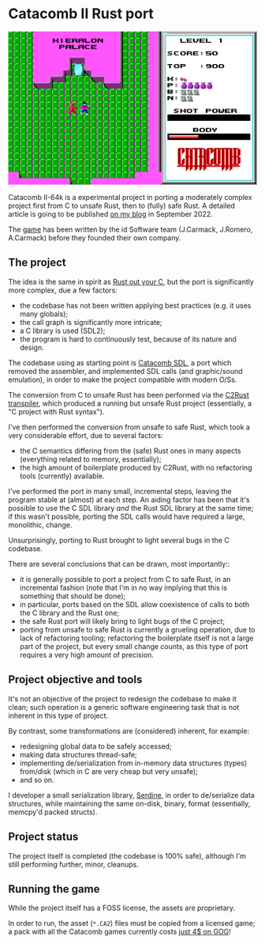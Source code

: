 # Catacomb II Rust port

![Screenshot](/misc/readme_screenshot.png?raw=true)

Catacomb II-64k is a experimental project in porting a moderately complex project first from C to unsafe Rust, then to (fully) safe Rust. A detailed article is going to be published [on my blog](https://saveriomiroddi.github.io/) in September 2022.

The [game](https://en.wikipedia.org/wiki/Catacomb_(video_game)) has been written by the id Software team (J.Carmack, J.Romero, A.Carmack) before they founded their own company.

## The project

The idea is the same in spirit as [Rust out your C](https://www.youtube.com/watch?v=SKGVItFlK3w), but the port is significantly more complex, due a few factors:

- the codebase has not been written applying best practices (e.g. it uses many globals);
- the call graph is significantly more intricate;
- a C library is used (SDL2);
- the program is hard to continuously test, because of its nature and design.

The codebase using as starting point is [Catacomb SDL](https://github.com/Blzut3/CatacombSDL), a port which removed the assembler, and implemented SDL calls (and graphic/sound emulation), in order to make the project compatible with modern O/Ss.

The conversion from C to unsafe Rust has been performed via the [C2Rust transpiler](https://github.com/immunant/c2rust), which produced a running but unsafe Rust project (essentially, a "C project with Rust syntax").

I've then performed the conversion from unsafe to safe Rust, which took a very considerable effort, due to several factors:

- the C semantics differing from the (safe) Rust ones in many aspects (everything related to memory, essentially);
- the high amount of boilerplate produced by C2Rust, with no refactoring tools (currently) available.

I've performed the port in many small, incremental steps, leaving the program stable at (almost) at each step. An aiding factor has been that it's possible to use the C SDL library *and* the Rust SDL library at the same time; if this wasn't possible, porting the SDL calls would have required a large, monolithic, change.

Unsurprisingly, porting to Rust brought to light several bugs in the C codebase.

There are several conclusions that can be drawn, most importantly::

- it is generally possible to port a project from C to safe Rust, in an incremental fashion (note that I'm in no way implying that this is something that should be done);
- in particular, ports based on the SDL allow coexistence of calls to both the C library and the Rust one;
- the safe Rust port will likely bring to light bugs of the C project;
- porting from unsafe to safe Rust is currently a grueling operation, due to lack of refactoring tooling; refactoring the boilerplate itself is not a large part of the project, but every small change counts, as this type of port requires a very high amount of precision.

## Project objective and tools

It's not an objective of the project to redesign the codebase to make it clean; such operation is a generic software engineering task that is not inherent in this type of project.

By contrast, some transformations are (considered) inherent, for example:

- redesigning global data to be safely accessed;
- making data structures thread-safe;
- implementing de/serialization from in-memory data structures (types) from/disk (which in C are very cheap but very unsafe);
- and so on.

I developer a small serialization library, [Serdine](https://github.com/64kramsystem/serdine), in order to de/serialize data structures, while maintaining the same on-disk, binary, format (essentially, memcpy'd packed structs).

## Project status

The project itself is completed (the codebase is 100% safe), although I'm still performing further, minor, cleanups.

## Running the game

While the project itself has a FOSS license, the assets are proprietary.

In order to run, the asset (`*.CA2`) files must be copied from a licensed game; a pack with all the Catacomb games currently costs [just 4$ on GOG](https://www.gog.com/de/game/catacombs_pack)!
